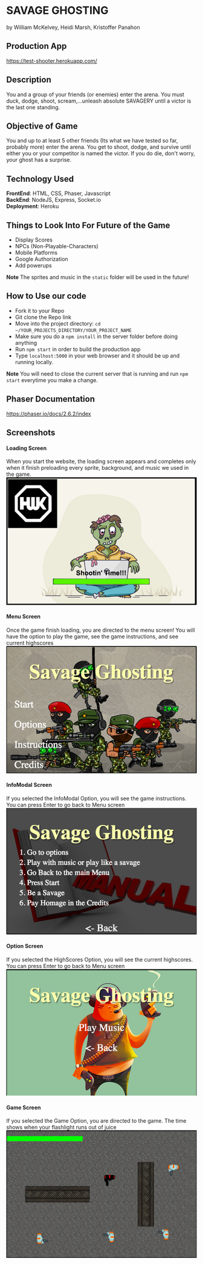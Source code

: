 # SAVAGE GHOSTING
by William McKelvey, Heidi Marsh, Kristoffer Panahon <br/>

## Production App
https://test-shooter.herokuapp.com/

## Description
You and a group of your friends (or enemies) enter the arena. You must duck, dodge, shoot, scream,...unleash absolute SAVAGERY until a victor is the last one standing. 

## Objective of Game
You and up to at least 5 other friends (Its what we have tested so far, probably more) enter the arena.  You get to shoot, dodge, and survive until either you or your competitor is named the victor.  If you do die, don't worry, your ghost has a surprise. 

## Technology Used
**FrontEnd**: HTML, CSS, Phaser, Javascript <br/>
**BackEnd**: NodeJS, Express, Socket.io <br/>
**Deployment**: Heroku <br/>

## Things to Look Into For Future of the Game
* Display Scores
* NPCs (Non-Playable-Characters)
* Mobile Platforms
* Google Authorization
* Add powerups 

**Note** The sprites and music in the `static` folder will be used in the future!

## How to Use our code
* Fork it to your Repo
* Git clone the Repo link
* Move into the project directory: `cd ~/YOUR_PROJECTS_DIRECTORY/YOUR_PROJECT_NAME`
* Make sure you do a `npm install` in the server folder before doing anything
* Run `npm start` in order to build the production app
* Type `localhost:5000` in your web browser and it should be up and running locally.

**Note** You will need to close the current server that is running and run `npm start` everytime you make a change. <br/>

## Phaser Documentation 
https://phaser.io/docs/2.6.2/index

## Screenshots
#### Loading Screen <br/>
When you start the website, the loading screen appears and completes only when it finish preloading every sprite, background, and music we used in the game. <br/>
![LoadingScreen](READ_IMAGES/Preload.png "Loading Screen") <br/>

#### Menu Screen <br/>
Once the game finish loading, you are directed to the menu screen! You will have the option to play the game, see the game instructions, and see current highscores <br/>
![MenuScreen](READ_IMAGES/GameMenu.png "Menu Screen") <br/>

#### InfoModal Screen <br/>
If you selected the InfoModal Option, you will see the game instructions. You can press Enter to go back to Menu screen <br/>
![InfoModal](READ_IMAGES/READInstructions.png "InfoModal Screen") <br/>

#### Option Screen <br/>
If you selected the HighScores Option, you will see the current highscores. You can press Enter to go back to Menu screen <br/>
![OptionScreen](READ_IMAGES/Options.png "Option Screen") <br/>

#### Game Screen <br/>
If you selected the Game Option, you are directed to the game. The time shows when your flashlight runs out of juice <br/>
![Game](READ_IMAGES/GamePlay.png "Game") <br/>

